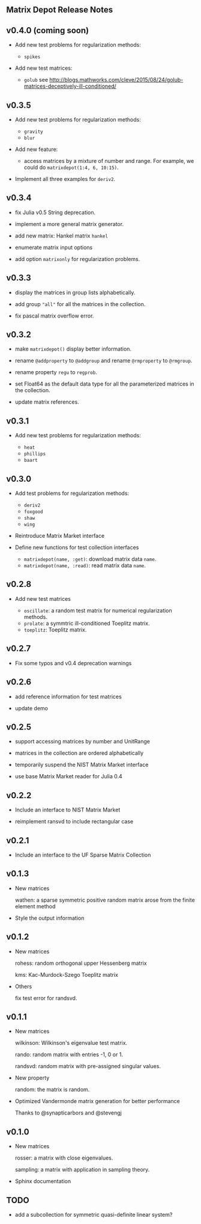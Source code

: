 ## Matrix Depot Release Notes

v0.4.0 (coming soon)
---------------------

* Add new test problems for regularization methods:

	- `spikes`

* Add new test matrices:

	- `golub` see http://blogs.mathworks.com/cleve/2015/08/24/golub-matrices-deceptively-ill-conditioned/

v0.3.5 
----------

* Add new test problems for regularization methods:

	- `gravity`
	- `blur`

* Add new feature:

	- access matrices by a mixture of number and range. For example,
	  we could do `matrixdepot(1:4, 6, 10:15)`. 

* Implement all three examples for `deriv2`.

v0.3.4 
-------

* fix Julia v0.5 String deprecation.

* implement a more general matrix generator. 

* add new matrix: Hankel matrix `hankel` 

* enumerate matrix input options

* add option `matrixonly` for regularization problems.

v0.3.3 
-------

* display the matrices in group lists alphabetically.

* add group `"all"` for all the matrices in the collection.

* fix pascal matrix overflow error.

v0.3.2 
-------

* make `matrixdepot()` display better information.

* rename `@addproperty` to `@addgroup` and rename `@rmproperty` to `@rmgroup`.

* rename property `regu` to `regprob`.

* set Float64 as the default data type for all the parameterized matrices in
  the collection. 

* update matrix references.
	

v0.3.1 
------

* Add new test problems for regularization methods:

  - `heat`
  - `phillips`
  - `baart`

v0.3.0 
------

* Add test problems for regularization methods:

  - `deriv2`
  - `foxgood`
  - `shaw`
  - `wing`

* Reintroduce Matrix Market interface

* Define new functions for test collection interfaces

  - `matrixdepot(name, :get)`: download matrix data `name`.
  - `matrixdepot(name, :read)`: read matrix data `name`.

v0.2.8
------

* Add new test matrices

  - `oscillate`: a random test matrix for numerical regularization methods.
  - `prolate`: a symmtric ill-conditioned Toeplitz matrix.
  - `toeplitz`: Toeplitz matrix.


v0.2.7
------

* Fix some typos and v0.4 deprecation warnings


v0.2.6
------

* add reference information for test matrices

* update demo


v0.2.5
------

* support accessing matrices by number and UnitRange

* matrices in the collection are ordered alphabetically 

* temporarily suspend the NIST Matrix Market interface

* use base Matrix Market reader for Julia 0.4

v0.2.2
------

* Include an interface to NIST Matrix Market

* reimplement ransvd to include rectangular case

v0.2.1 
------

* Include an interface to the UF Sparse Matrix Collection


v0.1.3
------

* New matrices

    wathen: a sparse symmetric positive random matrix arose from the
    finite element method

* Style the output information


v0.1.2 
------

* New matrices

	rohess: random orthogonal upper Hessenberg matrix
		
	kms: Kac-Murdock-Szego Toeplitz matrix

* Others

	fix test error for randsvd. 

	

v0.1.1 
------

* New matrices 

	wilkinson: Wilkinson's eigenvalue test matrix. 

	rando: random matrix with entries -1, 0 or 1.

	randsvd: random matrix with pre-assigned singular values.

* New property

	random: the matrix is random.

* Optimized Vandermonde matrix generation for better performance

	Thanks to @synapticarbors and @stevengj


v0.1.0
------
* New matrices

	rosser: a matrix with close eigenvalues.

	sampling: a matrix with application in sampling theory.

* Sphinx documentation


TODO
----

* add a subcollection for symmetric quasi-definite linear system?






  
